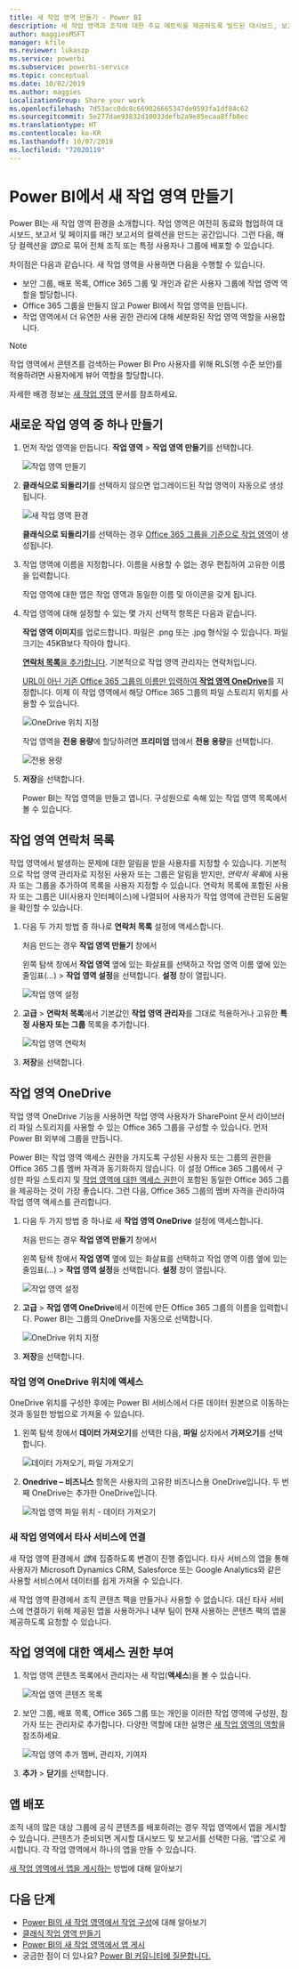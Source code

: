 ```yaml
---
title: 새 작업 영역 만들기 - Power BI
description: 새 작업 영역과 조직에 대한 주요 메트릭을 제공하도록 빌드된 대시보드, 보고서 및 페이지를 매긴 보고서 컬렉션을 만드는 방법을 알아봅니다.
author: maggiesMSFT
manager: kfile
ms.reviewer: lukaszp
ms.service: powerbi
ms.subservice: powerbi-service
ms.topic: conceptual
ms.date: 10/02/2019
ms.author: maggies
LocalizationGroup: Share your work
ms.openlocfilehash: 7d53acc0dc8c669026665347de9593fa1df84c62
ms.sourcegitcommit: 5e277dae93832d10033defb2a9e85ecaa8ffb8ec
ms.translationtype: HT
ms.contentlocale: ko-KR
ms.lasthandoff: 10/07/2019
ms.locfileid: "72020119"
---
```

# <a name="create-the-new-workspaces-in-power-bi"></a>Power BI에서 새 작업 영역 만들기

Power BI는 새 작업 영역 환경을 소개합니다. 작업 영역은 여전히 동료와 협업하여 대시보드, 보고서 및 페이지를 매긴 보고서의 컬렉션을 만드는 공간입니다. 그런 다음, 해당 컬렉션을 *앱*으로 묶어 전체 조직 또는 특정 사용자나 그룹에 배포할 수 있습니다. 

차이점은 다음과 같습니다. 새 작업 영역을 사용하면 다음을 수행할 수 있습니다.

- 보안 그룹, 배포 목록, Office 365 그룹 및 개인과 같은 사용자 그룹에 작업 영역 역할을 할당합니다.
- Office 365 그룹을 만들지 않고 Power BI에서 작업 영역을 만듭니다.
- 작업 영역에서 더 유연한 사용 권한 관리에 대해 세분화된 작업 영역 역할을 사용합니다.

> [!NOTE]
> 작업 영역에서 콘텐츠를 검색하는 Power BI Pro 사용자를 위해 RLS(행 수준 보안)를 적용하려면 사용자에게 뷰어 역할을 할당합니다.

자세한 배경 정보는 [새 작업 영역](service-new-workspaces.md) 문서를 참조하세요.

## <a name="create-one-of-the-new-workspaces"></a>새로운 작업 영역 중 하나 만들기

1. 먼저 작업 영역을 만듭니다. **작업 영역** > **작업 영역 만들기**를 선택합니다.
   
     ![작업 영역 만들기](media/service-create-the-new-workspaces/power-bi-workspace-create.png)

2. **클래식으로 되돌리기**를 선택하지 않으면 업그레이드된 작업 영역이 자동으로 생성됩니다.
   
     ![새 작업 영역 환경](media/service-create-the-new-workspaces/power-bi-new-workspace.png)
     
     **클래식으로 되돌리기**를 선택하는 경우 [Office 365 그룹을 기준으로 작업 영역](service-create-workspaces.md)이 생성됩니다. 

2. 작업 영역에 이름을 지정합니다. 이름을 사용할 수 없는 경우 편집하여 고유한 이름을 입력합니다.
   
     작업 영역에 대한 앱은 작업 영역과 동일한 이름 및 아이콘을 갖게 됩니다.
   
1. 작업 영역에 대해 설정할 수 있는 몇 가지 선택적 항목은 다음과 같습니다.

    **작업 영역 이미지**를 업로드합니다. 파일은 .png 또는 .jpg 형식일 수 있습니다. 파일 크기는 45KB보다 작아야 합니다.
    
    [**연락처 목록**을 추가합니다](#workspace-contact-list). 기본적으로 작업 영역 관리자는 연락처입니다. 
    
    [URL이 아닌 기존 Office 365 그룹의 이름만 입력하여 **작업 영역 OneDrive**](#workspace-onedrive)를 지정합니다. 이제 이 작업 영역에서 해당 Office 365 그룹의 파일 스토리지 위치를 사용할 수 있습니다. 

    ![OneDrive 위치 지정](media/service-create-the-new-workspaces/power-bi-new-workspace-onedrive.png)

    작업 영역을 **전용 용량**에 할당하려면 **프리미엄** 탭에서 **전용 용량**을 선택합니다.
     
    ![전용 용량](media/service-create-the-new-workspaces/power-bi-workspace-premium.png)

1. **저장**을 선택합니다.

    Power BI는 작업 영역을 만들고 엽니다. 구성원으로 속해 있는 작업 영역 목록에서 볼 수 있습니다. 

## <a name="workspace-contact-list"></a>작업 영역 연락처 목록

작업 영역에서 발생하는 문제에 대한 알림을 받을 사용자를 지정할 수 있습니다. 기본적으로 작업 영역 관리자로 지정된 사용자 또는 그룹은 알림을 받지만, *연락처 목록*에 사용자 또는 그룹을 추가하여 목록을 사용자 지정할 수 있습니다. 연락처 목록에 포함된 사용자 또는 그룹은 UI(사용자 인터페이스)에 나열되어 사용자가 작업 영역에 관련된 도움말을 확인할 수 있습니다.

1. 다음 두 가지 방법 중 하나로 **연락처 목록** 설정에 액세스합니다.

    처음 만드는 경우 **작업 영역 만들기** 창에서

    왼쪽 탐색 창에서 **작업 영역** 옆에 있는 화살표를 선택하고 작업 영역 이름 옆에 있는 줄임표(...) > **작업 영역 설정**을 선택합니다. **설정** 창이 열립니다.

    ![작업 영역 설정](media/service-create-the-new-workspaces/power-bi-workspace-new-settings.png)

2. **고급** >  **연락처 목록**에서 기본값인 **작업 영역 관리자**를 그대로 적용하거나 고유한 **특정 사용자 또는 그룹** 목록을 추가합니다. 

    ![작업 영역 연락처](media/service-create-the-new-workspaces/power-bi-workspace-contacts.png)

3. **저장**을 선택합니다.

## <a name="workspace-onedrive"></a>작업 영역 OneDrive

작업 영역 OneDrive 기능을 사용하면 작업 영역 사용자가 SharePoint 문서 라이브러리 파일 스토리지를 사용할 수 있는 Office 365 그룹을 구성할 수 있습니다. 먼저 Power BI 외부에 그룹을 만듭니다. 

Power BI는 작업 영역 액세스 권한을 가지도록 구성된 사용자 또는 그룹의 권한을 Office 365 그룹 멤버 자격과 동기화하지 않습니다. 이 설정 Office 365 그룹에서 구성한 파일 스토리지 및 [작업 영역에 대한 액세스 권한](#give-access-to-your-workspace)이 포함된 동일한 Office 365 그룹을 제공하는 것이 가장 좋습니다. 그런 다음, Office 365 그룹의 멤버 자격을 관리하여 작업 영역 액세스를 관리합니다. 

1. 다음 두 가지 방법 중 하나로 새 **작업 영역 OneDrive** 설정에 액세스합니다.

    처음 만드는 경우 **작업 영역 만들기** 창에서

    왼쪽 탐색 창에서 **작업 영역** 옆에 있는 화살표를 선택하고 작업 영역 이름 옆에 있는 줄임표(...) > **작업 영역 설정**을 선택합니다. **설정** 창이 열립니다.

    ![작업 영역 설정](media/service-create-the-new-workspaces/power-bi-workspace-new-settings.png)

2. **고급** > **작업 영역 OneDrive**에서 이전에 만든 Office 365 그룹의 이름을 입력합니다. Power BI는 그룹의 OneDrive를 자동으로 선택합니다.

    ![OneDrive 위치 지정](media/service-create-the-new-workspaces/power-bi-new-workspace-onedrive.png)

3. **저장**을 선택합니다.

### <a name="access-the-workspace-onedrive-location"></a>작업 영역 OneDrive 위치에 액세스

OneDrive 위치를 구성한 후에는 Power BI 서비스에서 다른 데이터 원본으로 이동하는 것과 동일한 방법으로 가져올 수 있습니다.

1. 왼쪽 탐색 창에서 **데이터 가져오기**를 선택한 다음, **파일** 상자에서 **가져오기**를 선택합니다.

    ![데이터 가져오기, 파일 가져오기](media/service-create-the-new-workspaces/power-bi-get-data-files.png)

1.  **Onedrive – 비즈니스** 항목은 사용자의 고유한 비즈니스용 OneDrive입니다. 두 번째 OneDrive는 추가한 OneDrive입니다.

    ![작업 영역 파일 위치 - 데이터 가져오기](media/service-create-the-new-workspaces/power-bi-new-workspace-get-data-onedrive.png)

### <a name="connecting-to-third-party-services-in-new-workspaces"></a>새 작업 영역에서 타사 서비스에 연결

새 작업 영역 환경에서 *앱*에 집중하도록 변경이 진행 중입니다. 타사 서비스의 앱을 통해 사용자가 Microsoft Dynamics CRM, Salesforce 또는 Google Analytics와 같은 사용할 서비스에서 데이터를 쉽게 가져올 수 있습니다.

새 작업 영역 환경에서 조직 콘텐츠 팩을 만들거나 사용할 수 없습니다. 대신 타사 서비스에 연결하기 위해 제공된 앱을 사용하거나 내부 팀이 현재 사용하는 콘텐츠 팩의 앱을 제공하도록 요청할 수 있습니다. 

## <a name="give-access-to-your-workspace"></a>작업 영역에 대한 액세스 권한 부여

1. 작업 영역 콘텐츠 목록에서 관리자는 새 작업(**액세스**)을 볼 수 있습니다.

    ![작업 영역 콘텐츠 목록](media/service-create-the-new-workspaces/power-bi-workspace-access-icon.png)

1. 보안 그룹, 배포 목록, Office 365 그룹 또는 개인을 이러한 작업 영역에 구성원, 참가자 또는 관리자로 추가합니다. 다양한 역할에 대한 설명은 [새 작업 영역의 역할](service-new-workspaces.md#roles-in-the-new-workspaces)을 참조하세요.

    ![작업 영역 추가 멤버, 관리자, 기여자](media/service-create-the-new-workspaces/power-bi-workspace-add-members.png)

9. **추가** > **닫기**를 선택합니다.


## <a name="distribute-an-app"></a>앱 배포

조직 내의 많은 대상 그룹에 공식 콘텐츠를 배포하려는 경우 작업 영역에서 앱을 게시할 수 있습니다.  콘텐츠가 준비되면 게시할 대시보드 및 보고서를 선택한 다음, ‘앱’으로 게시합니다.  각 작업 영역에서 하나의 앱을 만들 수 있습니다.

[새 작업 영역에서 앱을 게시하는](service-create-distribute-apps.md) 방법에 대해 알아보기

## <a name="next-steps"></a>다음 단계
* [Power BI의 새 작업 영역에서 작업 구성](service-new-workspaces.md)에 대해 알아보기
* [클래식 작업 영역 만들기](service-create-workspaces.md)
* [Power BI의 새 작업 영역에서 앱 게시](service-create-distribute-apps.md)
* 궁금한 점이 더 있나요? [Power BI 커뮤니티에 질문합니다.](http://community.powerbi.com/)
